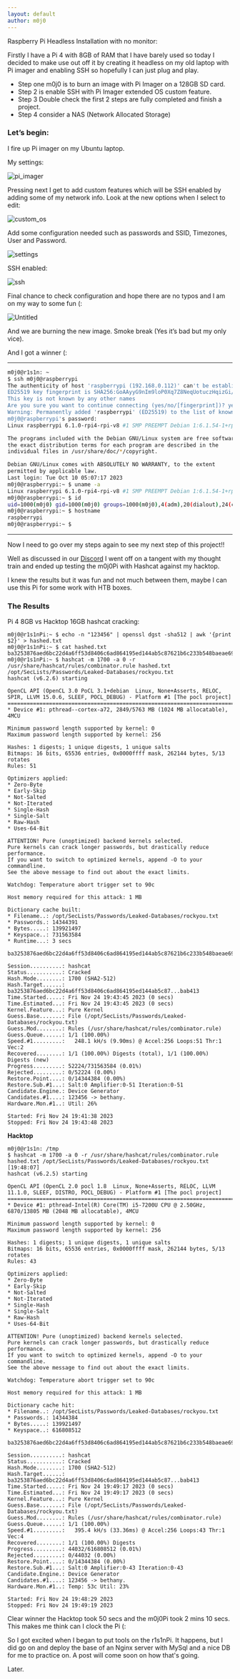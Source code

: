 ```yaml
---
layout: default
author: m0j0
---
```


Raspberry Pi Headless Installation with no monitor:

Firstly I have a Pi 4 with 8GB of RAM that I have barely used so today I decided to make use out off it by creating it headless on my old laptop with Pi imager and enabling SSH so hopefully I can just plug and play.

- Step one m0j0 is to burn an image with Pi Imager on a 128GB SD card.
- Step 2 is enable SSH with Pi Imager extended OS custom feature.
- Step 3 Double check the first 2 steps are fully completed and finish a project.
- Step 4 consider a NAS (Network Allocated Storage)

### Let’s begin:

I fire up Pi imager on my Ubuntu laptop.

My settings:

![pi_imager](/assets/images/pi_imager.png)

Pressing next I get to add custom features which will be SSH enabled by adding some of my network info. Look at the new options when I select to edit:


![custom_os](/assets/images/os_custom.png)

Add some configuration needed such as passwords and SSID, Timezones, User and Password.

![settings](/assets/images/settings.png)

SSH enabled:

![ssh](/assets/images/ssh.png)

Final chance to check configuration and hope there are no typos and I am on my way to some fun (:

![Untitled](/assets/images/final_burn.png)

And we are burning the new image. Smoke break (Yes it’s bad but my only vice).

And I got a winner (:

------------------------------------------------------------------------------

```bash
m0j0@r1s1n: ~
$ ssh m0j0@raspberrypi                                                                                                                     [17:18:39]
The authenticity of host 'raspberrypi (192.168.0.112)' can't be established.
ED25519 key fingerprint is SHA256:GoAAyyG9nIm9loP0Xq7Z8NeqUotuczHqizGi/tCtkFQ.
This key is not known by any other names
Are you sure you want to continue connecting (yes/no/[fingerprint])? yes
Warning: Permanently added 'raspberrypi' (ED25519) to the list of known hosts.
m0j0@raspberrypi's password: 
Linux raspberrypi 6.1.0-rpi4-rpi-v8 #1 SMP PREEMPT Debian 1:6.1.54-1+rpt2 (2023-10-05) aarch64

The programs included with the Debian GNU/Linux system are free software;
the exact distribution terms for each program are described in the
individual files in /usr/share/doc/*/copyright.

Debian GNU/Linux comes with ABSOLUTELY NO WARRANTY, to the extent
permitted by applicable law.
Last login: Tue Oct 10 05:07:17 2023
m0j0@raspberrypi:~ $ uname -a
Linux raspberrypi 6.1.0-rpi4-rpi-v8 #1 SMP PREEMPT Debian 1:6.1.54-1+rpt2 (2023-10-05) aarch64 GNU/Linux
m0j0@raspberrypi:~ $ id
uid=1000(m0j0) gid=1000(m0j0) groups=1000(m0j0),4(adm),20(dialout),24(cdrom),27(sudo),29(audio),44(video),46(plugdev),60(games),100(users),102(input),105(render),106(netdev),115(lpadmin),993(gpio),994(i2c),995(spi)
m0j0@raspberrypi:~ $ hostname
raspberrypi
m0j0@raspberrypi:~ $
```
------------------------------------------------------------------------------

Now I need to go over my steps again to see my next step of this project!!

Well as discussed in our [Discord](https://discord.gg/8cTtGrq27y) I went off on a tangent with my thought train
and ended up testing the m0j0Pi with Hashcat against my hacktop.

I knew the results but it was fun and not much between them, maybe I can use this Pi for some work with HTB boxes.

### The Results

Pi 4 8GB vs Hacktop 16GB  hashcat cracking:

```
m0j0@r1s1nPi:~ $ echo -n "123456" | openssl dgst -sha512 | awk '{print $2}' > hashed.txt
m0j0@r1s1nPi:~ $ cat hashed.txt 
ba3253876aed6bc22d4a6ff53d8406c6ad864195ed144ab5c87621b6c233b548baeae6956df346ec8c17f5ea10f35ee3cbc514797ed7ddd3145464e2a0bab413
m0j0@r1s1nPi:~ $ hashcat -m 1700 -a 0 -r /usr/share/hashcat/rules/combinator.rule hashed.txt /opt/SecLists/Passwords/Leaked-Databases/rockyou.txt
hashcat (v6.2.6) starting

OpenCL API (OpenCL 3.0 PoCL 3.1+debian  Linux, None+Asserts, RELOC, SPIR, LLVM 15.0.6, SLEEF, POCL_DEBUG) - Platform #1 [The pocl project]
==========================================================================================================================================
* Device #1: pthread--cortex-a72, 2849/5763 MB (1024 MB allocatable), 4MCU

Minimum password length supported by kernel: 0
Maximum password length supported by kernel: 256

Hashes: 1 digests; 1 unique digests, 1 unique salts
Bitmaps: 16 bits, 65536 entries, 0x0000ffff mask, 262144 bytes, 5/13 rotates
Rules: 51

Optimizers applied:
* Zero-Byte
* Early-Skip
* Not-Salted
* Not-Iterated
* Single-Hash
* Single-Salt
* Raw-Hash
* Uses-64-Bit

ATTENTION! Pure (unoptimized) backend kernels selected.
Pure kernels can crack longer passwords, but drastically reduce performance.
If you want to switch to optimized kernels, append -O to your commandline.
See the above message to find out about the exact limits.

Watchdog: Temperature abort trigger set to 90c

Host memory required for this attack: 1 MB

Dictionary cache built:
* Filename..: /opt/SecLists/Passwords/Leaked-Databases/rockyou.txt
* Passwords.: 14344391
* Bytes.....: 139921497
* Keyspace..: 731563584
* Runtime...: 3 secs

ba3253876aed6bc22d4a6ff53d8406c6ad864195ed144ab5c87621b6c233b548baeae6956df346ec8c17f5ea10f35ee3cbc514797ed7ddd3145464e2a0bab413:123456
                                                          
Session..........: hashcat
Status...........: Cracked
Hash.Mode........: 1700 (SHA2-512)
Hash.Target......: ba3253876aed6bc22d4a6ff53d8406c6ad864195ed144ab5c87...bab413
Time.Started.....: Fri Nov 24 19:43:45 2023 (0 secs)
Time.Estimated...: Fri Nov 24 19:43:45 2023 (0 secs)
Kernel.Feature...: Pure Kernel
Guess.Base.......: File (/opt/SecLists/Passwords/Leaked-Databases/rockyou.txt)
Guess.Mod........: Rules (/usr/share/hashcat/rules/combinator.rule)
Guess.Queue......: 1/1 (100.00%)
Speed.#1.........:   248.1 kH/s (9.90ms) @ Accel:256 Loops:51 Thr:1 Vec:2
Recovered........: 1/1 (100.00%) Digests (total), 1/1 (100.00%) Digests (new)
Progress.........: 52224/731563584 (0.01%)
Rejected.........: 0/52224 (0.00%)
Restore.Point....: 0/14344384 (0.00%)
Restore.Sub.#1...: Salt:0 Amplifier:0-51 Iteration:0-51
Candidate.Engine.: Device Generator
Candidates.#1....: 123456 -> bethany.
Hardware.Mon.#1..: Util: 26%

Started: Fri Nov 24 19:41:38 2023
Stopped: Fri Nov 24 19:43:48 2023
```

**Hacktop**

```
m0j0@r1s1n: /tmp
$ hashcat -m 1700 -a 0 -r /usr/share/hashcat/rules/combinator.rule hashed.txt /opt/SecLists/Passwords/Leaked-Databases/rockyou.txt         [19:48:07]
hashcat (v6.2.5) starting

OpenCL API (OpenCL 2.0 pocl 1.8  Linux, None+Asserts, RELOC, LLVM 11.1.0, SLEEF, DISTRO, POCL_DEBUG) - Platform #1 [The pocl project]
=====================================================================================================================================
* Device #1: pthread-Intel(R) Core(TM) i5-7200U CPU @ 2.50GHz, 6870/13805 MB (2048 MB allocatable), 4MCU

Minimum password length supported by kernel: 0
Maximum password length supported by kernel: 256

Hashes: 1 digests; 1 unique digests, 1 unique salts
Bitmaps: 16 bits, 65536 entries, 0x0000ffff mask, 262144 bytes, 5/13 rotates
Rules: 43

Optimizers applied:
* Zero-Byte
* Early-Skip
* Not-Salted
* Not-Iterated
* Single-Hash
* Single-Salt
* Raw-Hash
* Uses-64-Bit

ATTENTION! Pure (unoptimized) backend kernels selected.
Pure kernels can crack longer passwords, but drastically reduce performance.
If you want to switch to optimized kernels, append -O to your commandline.
See the above message to find out about the exact limits.

Watchdog: Temperature abort trigger set to 90c

Host memory required for this attack: 1 MB

Dictionary cache hit:
* Filename..: /opt/SecLists/Passwords/Leaked-Databases/rockyou.txt
* Passwords.: 14344384
* Bytes.....: 139921497
* Keyspace..: 616808512

ba3253876aed6bc22d4a6ff53d8406c6ad864195ed144ab5c87621b6c233b548baeae6956df346ec8c17f5ea10f35ee3cbc514797ed7ddd3145464e2a0bab413:123456
                                                          
Session..........: hashcat
Status...........: Cracked
Hash.Mode........: 1700 (SHA2-512)
Hash.Target......: ba3253876aed6bc22d4a6ff53d8406c6ad864195ed144ab5c87...bab413
Time.Started.....: Fri Nov 24 19:49:17 2023 (0 secs)
Time.Estimated...: Fri Nov 24 19:49:17 2023 (0 secs)
Kernel.Feature...: Pure Kernel
Guess.Base.......: File (/opt/SecLists/Passwords/Leaked-Databases/rockyou.txt)
Guess.Mod........: Rules (/usr/share/hashcat/rules/combinator.rule)
Guess.Queue......: 1/1 (100.00%)
Speed.#1.........:   395.4 kH/s (33.36ms) @ Accel:256 Loops:43 Thr:1 Vec:4
Recovered........: 1/1 (100.00%) Digests
Progress.........: 44032/616808512 (0.01%)
Rejected.........: 0/44032 (0.00%)
Restore.Point....: 0/14344384 (0.00%)
Restore.Sub.#1...: Salt:0 Amplifier:0-43 Iteration:0-43
Candidate.Engine.: Device Generator
Candidates.#1....: 123456 -> bethany.
Hardware.Mon.#1..: Temp: 53c Util: 23%

Started: Fri Nov 24 19:48:29 2023
Stopped: Fri Nov 24 19:49:19 2023
```

Clear winner the Hacktop took 50 secs and the m0j0Pi took 2 mins 10 secs. This makes me think can I clock the Pi (:

So I got excited when I began to put tools on the r1s1nPi.  It happens, but I did go on and deploy the base of an Nginx server with MySql and a nice DB for me to practice on.
A post will come soon on how that's going.

Later.